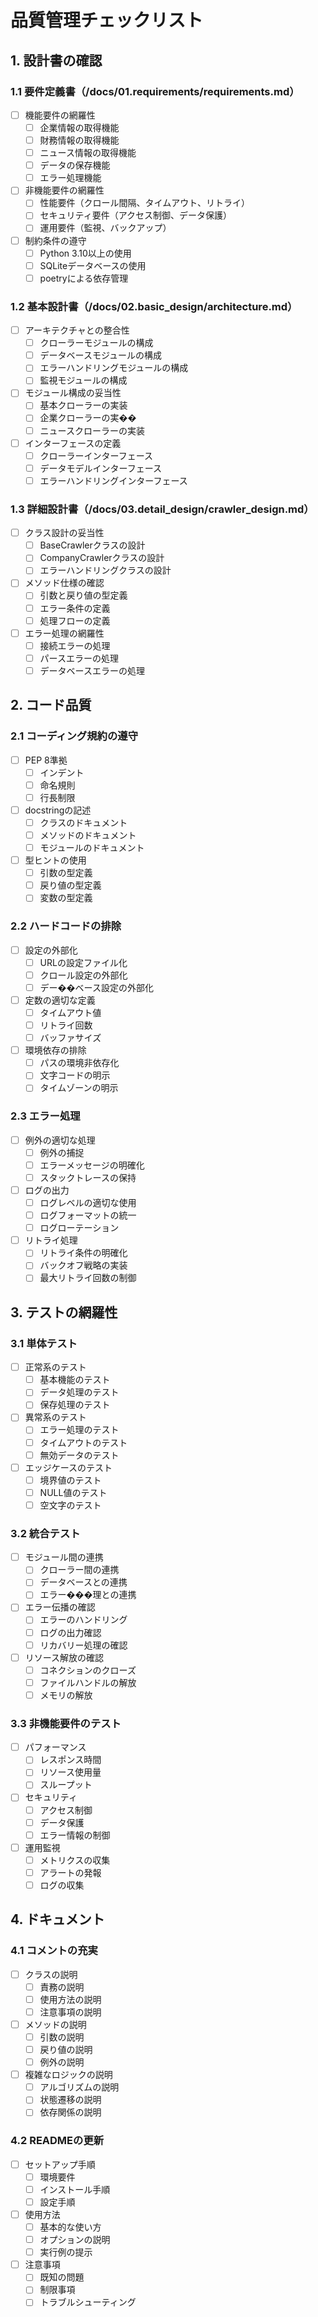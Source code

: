 # 品質管理チェックリスト

## 1. 設計書の確認

### 1.1 要件定義書（/docs/01.requirements/requirements.md）
- [ ] 機能要件の網羅性
  - [ ] 企業情報の取得機能
  - [ ] 財務情報の取得機能
  - [ ] ニュース情報の取得機能
  - [ ] データの保存機能
  - [ ] エラー処理機能
- [ ] 非機能要件の網羅性
  - [ ] 性能要件（クロール間隔、タイムアウト、リトライ）
  - [ ] セキュリティ要件（アクセス制御、データ保護）
  - [ ] 運用要件（監視、バックアップ）
- [ ] 制約条件の遵守
  - [ ] Python 3.10以上の使用
  - [ ] SQLiteデータベースの使用
  - [ ] poetryによる依存管理

### 1.2 基本設計書（/docs/02.basic_design/architecture.md）
- [ ] アーキテクチャとの整合性
  - [ ] クローラーモジュールの構成
  - [ ] データベースモジュールの構成
  - [ ] エラーハンドリングモジュールの構成
  - [ ] 監視モジュールの構成
- [ ] モジュール構成の妥当性
  - [ ] 基本クローラーの実装
  - [ ] 企業クローラーの実��
  - [ ] ニュースクローラーの実装
- [ ] インターフェースの定義
  - [ ] クローラーインターフェース
  - [ ] データモデルインターフェース
  - [ ] エラーハンドリングインターフェース

### 1.3 詳細設計書（/docs/03.detail_design/crawler_design.md）
- [ ] クラス設計の妥当性
  - [ ] BaseCrawlerクラスの設計
  - [ ] CompanyCrawlerクラスの設計
  - [ ] エラーハンドリングクラスの設計
- [ ] メソッド仕様の確認
  - [ ] 引数と戻り値の型定義
  - [ ] エラー条件の定義
  - [ ] 処理フローの定義
- [ ] エラー処理の網羅性
  - [ ] 接続エラーの処理
  - [ ] パースエラーの処理
  - [ ] データベースエラーの処理

## 2. コード品質

### 2.1 コーディング規約の遵守
- [ ] PEP 8準拠
  - [ ] インデント
  - [ ] 命名規則
  - [ ] 行長制限
- [ ] docstringの記述
  - [ ] クラスのドキュメント
  - [ ] メソッドのドキュメント
  - [ ] モジュールのドキュメント
- [ ] 型ヒントの使用
  - [ ] 引数の型定義
  - [ ] 戻り値の型定義
  - [ ] 変数の型定義

### 2.2 ハードコードの排除
- [ ] 設定の外部化
  - [ ] URLの設定ファイル化
  - [ ] クロール設定の外部化
  - [ ] デー��ベース設定の外部化
- [ ] 定数の適切な定義
  - [ ] タイムアウト値
  - [ ] リトライ回数
  - [ ] バッファサイズ
- [ ] 環境依存の排除
  - [ ] パスの環境非依存化
  - [ ] 文字コードの明示
  - [ ] タイムゾーンの明示

### 2.3 エラー処理
- [ ] 例外の適切な処理
  - [ ] 例外の捕捉
  - [ ] エラーメッセージの明確化
  - [ ] スタックトレースの保持
- [ ] ログの出力
  - [ ] ログレベルの適切な使用
  - [ ] ログフォーマットの統一
  - [ ] ログローテーション
- [ ] リトライ処理
  - [ ] リトライ条件の明確化
  - [ ] バックオフ戦略の実装
  - [ ] 最大リトライ回数の制御

## 3. テストの網羅性

### 3.1 単体テスト
- [ ] 正常系のテスト
  - [ ] 基本機能のテスト
  - [ ] データ処理のテスト
  - [ ] 保存処理のテスト
- [ ] 異常系のテスト
  - [ ] エラー処理のテスト
  - [ ] タイムアウトのテスト
  - [ ] 無効データのテスト
- [ ] エッジケースのテスト
  - [ ] 境界値のテスト
  - [ ] NULL値のテスト
  - [ ] 空文字のテスト

### 3.2 統合テスト
- [ ] モジュール間の連携
  - [ ] クローラー間の連携
  - [ ] データベースとの連携
  - [ ] エラー���理との連携
- [ ] エラー伝播の確認
  - [ ] エラーのハンドリング
  - [ ] ログの出力確認
  - [ ] リカバリー処理の確認
- [ ] リソース解放の確認
  - [ ] コネクションのクローズ
  - [ ] ファイルハンドルの解放
  - [ ] メモリの解放

### 3.3 非機能要件のテスト
- [ ] パフォーマンス
  - [ ] レスポンス時間
  - [ ] リソース使用量
  - [ ] スループット
- [ ] セキュリティ
  - [ ] アクセス制御
  - [ ] データ保護
  - [ ] エラー情報の制御
- [ ] 運用監視
  - [ ] メトリクスの収集
  - [ ] アラートの発報
  - [ ] ログの収集

## 4. ドキュメント

### 4.1 コメントの充実
- [ ] クラスの説明
  - [ ] 責務の説明
  - [ ] 使用方法の説明
  - [ ] 注意事項の説明
- [ ] メソッドの説明
  - [ ] 引数の説明
  - [ ] 戻り値の説明
  - [ ] 例外の説明
- [ ] 複雑なロジックの説明
  - [ ] アルゴリズムの説明
  - [ ] 状態遷移の説明
  - [ ] 依存関係の説明

### 4.2 READMEの更新
- [ ] セットアップ手順
  - [ ] 環境要件
  - [ ] インストール手順
  - [ ] 設定手順
- [ ] 使用方法
  - [ ] 基本的な使い方
  - [ ] オプションの説明
  - [ ] 実行例の提示
- [ ] 注意事項
  - [ ] 既知の問題
  - [ ] 制限事項
  - [ ] トラブルシューティング 